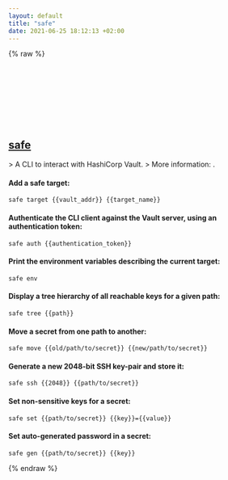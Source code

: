 ```yaml
---
layout: default
title: "safe"
date: 2021-06-25 18:12:13 +02:00
---
```

{% raw %}
<h2 id="safe">
  <a href="/en/common/safe.html">safe</a> <a href="#safe"><svg class="icon">
    <use href="/assets/images/unicode_sprite.svg#link" />
  </svg></a>
</h2>
> A CLI to interact with HashiCorp Vault.
> More information: <https://github.com/starkandwayne/safe>.

#### Add a safe target:
```shell
safe target {{vault_addr}} {{target_name}}
```
#### Authenticate the CLI client against the Vault server, using an authentication token:
```shell
safe auth {{authentication_token}}
```
#### Print the environment variables describing the current target:
```shell
safe env
```
#### Display a tree hierarchy of all reachable keys for a given path:
```shell
safe tree {{path}}
```
#### Move a secret from one path to another:
```shell
safe move {{old/path/to/secret}} {{new/path/to/secret}}
```
#### Generate a new 2048-bit SSH key-pair and store it:
```shell
safe ssh {{2048}} {{path/to/secret}}
```
#### Set non-sensitive keys for a secret:
```shell
safe set {{path/to/secret}} {{key}}={{value}}
```
#### Set auto-generated password in a secret:
```shell
safe gen {{path/to/secret}} {{key}}
```
{% endraw %}